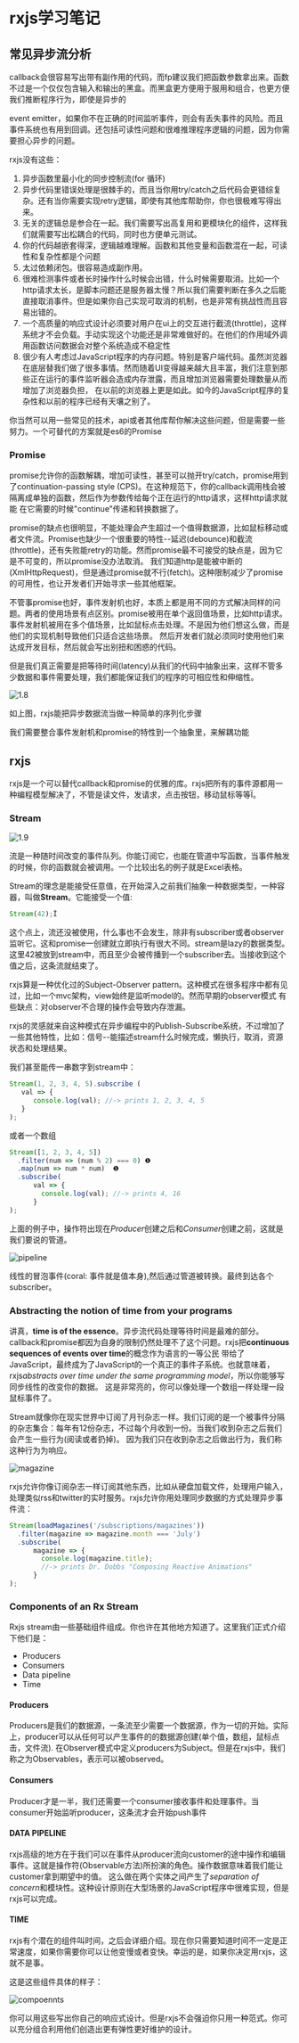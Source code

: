 # rxjs学习笔记

## 常见异步流分析

callback会很容易写出带有副作用的代码，而fp建议我们把函数参数拿出来。函数不过是一个仅仅包含输入和输出的黑盒。而黑盒更方便用于服用和组合，也更方便我们推断程序行为，即使是异步的

event emitter，如果你不在正确的时间监听事件，则会有丢失事件的风险。而且事件系统也有用到回调。还包括可读性问题和很难推理程序逻辑的问题，因为你需要担心异步的问题。

rxjs没有这些：

1. 异步函数里最小化的同步控制流(for 循环)
2. 异步代码里错误处理是很棘手的，而且当你用try/catch之后代码会更错综复杂。还有当你需要实现retry逻辑，即使有其他库帮助你，你也很极难写得出来。
3. 无关的逻辑总是参合在一起。我们需要写出高复用和更模块化的组件，这样我们就需要写出松耦合的代码，同时也方便单元测试。
4. 你的代码越嵌套得深，逻辑越难理解。函数和其他变量和函数混在一起，可读性和复杂性都是个问题
5. 太过依赖闭包。很容易造成副作用。
6. 很难检测事件或者长时操作什么时候会出错，什么时候需要取消。比如一个http请求太长，是脚本问题还是服务器太慢？所以我们需要判断在多久之后能直接取消事件。但是如果你自己实现可取消的机制，也是非常有挑战性而且容易出错的。
7. 一个高质量的响应式设计必须要对用户在ui上的交互进行截流(throttle)，这样系统才不会负载。手动实现这个功能还是非常难做好的。在他们的作用域外调用函数访问数据会对整个系统造成不稳定性
8. 很少有人考虑过JavaScript程序的内存问题。特别是客户端代码。虽然浏览器在底层替我们做了很多事情。然而随着UI变得越来越大且丰富，我们注意到那些正在运行的事件监听器会造成内存泄露，而且增加浏览器需要处理数量从而增加了浏览器负担，
在以前的浏览器上更是如此。如今的JavaScript程序的复杂性和以前的程序已经有天壤之别了。

你当然可以用一些常见的技术，api或者其他库帮你解决这些问题，但是需要一些努力。一个可替代的方案就是es6的Promise

### Promise

promise允许你的函数解耦，增加可读性，甚至可以抛开try/catch，promise用到了continuation-passing style (CPS)。在这种规范下，你的callback调用栈会被隔离成单独的函数，然后作为参数传给每个正在运行的http请求，这样http请求就能
在它需要的时候"continue"传递和转换数据了。

promise的缺点也很明显，不能处理会产生超过一个值得数据源，比如鼠标移动或者文件流。Promise也缺少一个很重要的特性--延迟(debounce)和截流(throttle)，还有失败能retry的功能。然而promise最不可接受的缺点是，因为它是不可变的，所以promise没办法取消。
我们知道http是能被中断的(XmlHttpRequest)，但是通过promise就不行(fetch)。这种限制减少了promise的可用性，也让开发者们开始寻求一些其他框架。

不管事promise也好，事件发射机也好，本质上都是用不同的方式解决同样的问题。两者的使用场景有点区别。promise被用在单个返回值场景，比如http请求。事件发射机被用在多个值场景，比如鼠标点击处理。不是因为他们想这么做，而是他们的实现机制导致他们只适合这些场景。
然后开发者们就必须同时使用他们来达成开发目标，然后就会写出别扭和困惑的代码。

但是我们真正需要是把等待时间(latency)从我们的代码中抽象出来，这样不管多少数据和事件需要处理，我们都能保证我们的程序的可相应性和伸缩性。

![1.8](https://raw.githubusercontent.com/useroriented/useroriented.github.io/master/images/rxjs-in-action/82D7357F-9A38-4CA7-A964-8ED55963677D.png)

如上图，rxjs能把异步数据流当做一种简单的序列化步骤

我们需要整合事件发射机和promise的特性到一个抽象里，来解耦功能

## rxjs

rxjs是一个可以替代callback和promise的优雅的库。rxjs把所有的事件源都用一种编程模型解决了，不管是读文件，发请求，点击按钮，移动鼠标等等Ï。

### Stream

![1.9](https://raw.githubusercontent.com/useroriented/useroriented.github.io/master/images/rxjs-in-action/ADCC6346-036D-4E19-A314-C768A09906C8.png)

流是一种随时间改变的事件队列。你能订阅它，也能在管道中写函数，当事件触发的时候，你的函数就会被调用。一个比较出名的例子就是Excel表格。

Stream的理念是能接受任意值，在开始深入之前我们抽象一种数据类型，一种容器，叫做**Stream**。它能接受一个值:

```js
Stream(42);Ï
```

这个点上，流还没被使用，什么事也不会发生，除非有subscriber或者observer监听它。这和promise一创建就立即执行有很大不同。stream是lazy的数据类型。
这里42被放到stream中，而且至少会被传播到一个subscriber去。当接收到这个值之后，这条流就结束了。

rxjs算是一种优化过的Subject-Observer pattern。这种模式在很多程序中都有见过，比如一个mvc架构，view始终是监听model的。然而早期的observer模式
有些缺点：对observer不合理的操作会导致内存泄漏。

rxjs的灵感就来自这种模式在异步编程中的Publish-Subscribe系统，不过增加了一些其他特性，比如：信号--能描述stream什么时候完成，懒执行，取消，资源状态和处理结果。

我们甚至能传一串数字到stream中：

```js
Stream(1, 2, 3, 4, 5).subscribe (
   val => {
      console.log(val); //-> prints 1, 2, 3, 4, 5   
   }
);
```

或者一个数组

```js
Stream([1, 2, 3, 4, 5])
  .filter(num => (num % 2) === 0) ❶ 
  .map(num => num * num)  ❶ 
  .subscribe(
      val => {
        console.log(val); //-> prints 4, 16   
      }
);
```

上面的例子中，操作符出现在*Producer*创建之后和*Consumer*创建之前，这就是我们要说的管道。

![pipeline](https://raw.githubusercontent.com/useroriented/useroriented.github.io/master/images/rxjs-in-action/pipeline.png)

线性的冒泡事件(coral: 事件就是值本身),然后通过管道被转换。最终到达各个subscriber。

### Abstracting the notion of time from your programs

讲真，**time is of the essence**。异步流代码处理等待时间是最难的部分。callback和promise都因为自身的限制仍然处理不了这个问题。rxjs把**continuous sequences of events over time**的概念作为语言的一等公民
带给了JavaScript，最终成为了JavaScript的一个真正的事件子系统。也就意味着，rxjs*abstracts over time under the same programming model*，所以你能够写同步线性的改变你的数据。
这是非常亮的，你可以像处理一个数组一样处理一段鼠标事件了。

Stream就像你在现实世界中订阅了月刊杂志一样。我们订阅的是一个被事件分隔的杂志集合：每年有12份杂志，不过每个月收到一份。当我们收到杂志之后我们会产生一些行为(阅读或者扔掉)。
因为我们只在收到杂志之后做出行为，我们称这种行为为响应。

![magazine](https://raw.githubusercontent.com/useroriented/useroriented.github.io/master/images/rxjs-in-action/magazine.png)

rxjs允许你像订阅杂志一样订阅其他东西，比如从硬盘加载文件，处理用户输入，处理类似rss和twitter的实时服务。rxjs允许你用处理同步数据的方式处理异步事件流：

```js
Stream(loadMagazines('/subscriptions/magazines'))
  .filter(magazine => magazine.month === 'July')
  .subscribe(
      magazine => {
        console.log(magazine.title);
        //-> prints Dr. Dobbs "Composing Reactive Animations"   
      }
);
```

### Components of an Rx Stream

Rxjs stream由一些基础组件组成。你也许在其他地方知道了。这里我们正式介绍下他们是：

+ Producers
+ Consumers
+ Data pipeline
+ Time

#### Producers

Producers是我们的数据源，一条流至少需要一个数据源，作为一切的开始。实际上，producer可以从任何可以产生事件的的数据源创建(单个值，数组，鼠标点击，文件流).
在Observer模式中定义producers为Subject。但是在rxjs中，我们称之为Observables，表示可以被observed。

#### Consumers

Producer才是一半，我们还需要一个consumer接收事件和处理事件。当consumer开始监听producer，这条流才会开始push事件

#### DATA PIPELINE

rxjs高级的地方在于我们可以在事件从producer流向customer的途中操作和编辑事件。这就是操作符(Observable方法)所扮演的角色。操作数据意味着我们能让customer拿到期望中的值。
这么做在两个实体之间产生了*separation of concern*和模块性。这种设计原则在大型场景的JavaScript程序中很难实现，但是rxjs可以完成。

#### TIME

rxjs有个潜在的组件叫时间，之后会详细介绍。现在你只需要知道时间不一定是正常速度，如果你需要你可以让他变慢或者变快。幸运的是，如果你决定用rxjs，这就不是事。

这是这些组件具体的样子：

![compoennts](https://raw.githubusercontent.com/useroriented/useroriented.github.io/master/images/rxjs-in-action/components-of-rxjs.png)

你可以用这些写出你自己的响应式设计。但是rxjs不会强迫你只用一种范式。你可以充分组合利用他们创造出更有弹性更好维护的设计。
